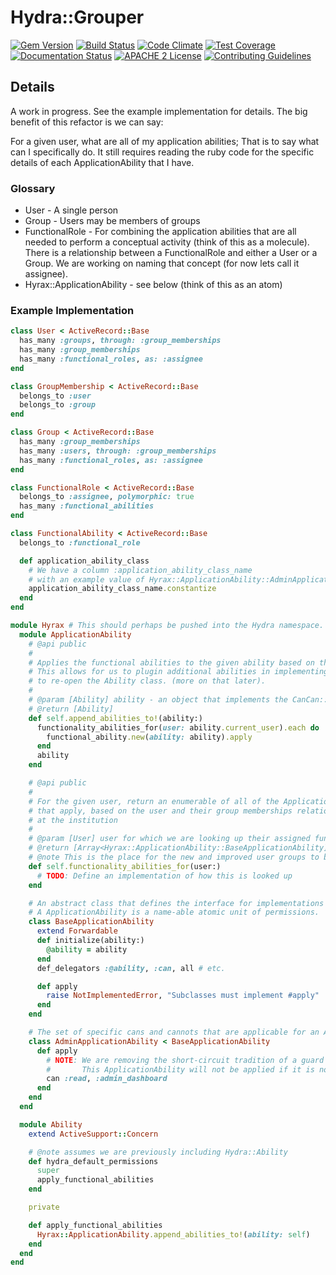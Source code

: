 # Hydra::Grouper

[![Gem Version](https://badge.fury.io/rb/hydra-grouper.png)](https://badge.fury.io/rb/hydra-grouper)
[![Build Status](https://travis-ci.org/projecthydra-labs/hydra-grouper.png?branch=master)](https://travis-ci.org/projecthydra-labs/hydra-grouper)
[![Code Climate](https://codeclimate.com/github/projecthydra-labs/hydra-grouper/badges/gpa.svg)](https://codeclimate.com/github/projecthydra-labs/hydra-grouper)
[![Test Coverage](https://codeclimate.com/github/projecthydra-labs/hydra-grouper/badges/coverage.svg)](https://codeclimate.com/github/projecthydra-labs/hydra-grouper/coverage)
[![Documentation Status](http://inch-ci.org/github/projecthydra-labs/hydra-grouper.svg?branch=master)](http://inch-ci.org/github/projecthydra-labs/hydra-grouper)
[![APACHE 2 License](http://img.shields.io/badge/APACHE2-license-blue.svg)](./LICENSE)
[![Contributing Guidelines](http://img.shields.io/badge/CONTRIBUTING-Guidelines-blue.svg)](./CONTRIBUTING.md)

## Details

A work in progress. See the example implementation for details. The big benefit of this refactor is we can say:

For a given user, what are all of my application abilities; That is to say what can I specifically do. It still requires reading the ruby code for the specific details of each ApplicationAbility that I have.

### Glossary

* User - A single person
* Group - Users may be members of groups
* FunctionalRole - For combining the application abilities that are all needed to perform a conceptual activity (think of this as a molecule). There is a relationship between a FunctionalRole and either a User or a Group. We are working on naming that concept (for now lets call it assignee).
* Hyrax::ApplicationAbility - see below (think of this as an atom)

### Example Implementation

```ruby
class User < ActiveRecord::Base
  has_many :groups, through: :group_memberships
  has_many :group_memberships
  has_many :functional_roles, as: :assignee
end

class GroupMembership < ActiveRecord::Base
  belongs_to :user
  belongs_to :group
end

class Group < ActiveRecord::Base
  has_many :group_memberships
  has_many :users, through: :group_memberships
  has_many :functional_roles, as: :assignee
end

class FunctionalRole < ActiveRecord::Base
  belongs_to :assignee, polymorphic: true
  has_many :functional_abilities
end

class FunctionalAbility < ActiveRecord::Base
  belongs_to :functional_role

  def application_ability_class
    # We have a column :application_ability_class_name
    # with an example value of Hyrax::ApplicationAbility::AdminApplicationAbility
    application_ability_class_name.constantize
  end
end

module Hyrax # This should perhaps be pushed into the Hydra namespace.
  module ApplicationAbility
    # @api public
    #
    # Applies the functional abilities to the given ability based on the given ability's current_user.
    # This allows for us to plugin additional abilities in implementing applications without the explicit need
    # to re-open the Ability class. (more on that later).
    #
    # @param [Ability] ability - an object that implements the CanCan::Ability interface
    # @return [Ability]
    def self.append_abilities_to!(ability:)
      functionality_abilities_for(user: ability.current_user).each do |functional_ability|
        functional_ability.new(ability: ability).apply
      end
      ability
    end

    # @api public
    #
    # For the given user, return an enumerable of all of the ApplicationAbility objects
    # that apply, based on the user and their group memberships relation to their Functional Role
    # at the institution
    #
    # @param [User] user for which we are looking up their assigned functional abilities.
    # @return [Array<Hyrax::ApplicationAbility::BaseApplicationAbility]
    # @note This is the place for the new and improved user groups to be leveraged
    def self.functionality_abilities_for(user:)
      # TODO: Define an implementation of how this is looked up
    end

    # An abstract class that defines the interface for implementations of a ApplicationAbility.
    # A ApplicationAbility is a name-able atomic unit of permissions.
    class BaseApplicationAbility
      extend Forwardable
      def initialize(ability:)
        @ability = ability
      end
      def_delegators :@ability, :can, all # etc.

      def apply
        raise NotImplementedError, "Subclasses must implement #apply"
      end
    end

    # The set of specific cans and cannots that are applicable for an Admin.
    class AdminApplicationAbility < BaseApplicationAbility
      def apply
        # NOTE: We are removing the short-circuit tradition of a guard `return unless admin?`
        #       This ApplicationAbility will not be applied if it is not one of your functional roles at the institution.
        can :read, :admin_dashboard
      end
    end
  end

  module Ability
    extend ActiveSupport::Concern

    # @note assumes we are previously including Hydra::Ability
    def hydra_default_permissions
      super
      apply_functional_abilities
    end

    private

    def apply_functional_abilities
      Hyrax::ApplicationAbility.append_abilities_to!(ability: self)
    end
  end
end
```
